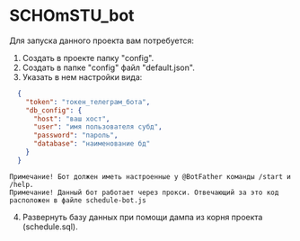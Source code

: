 # SCHOmSTU_bot
Для запуска данного проекта вам потребуется:
  1. Создать в проекте папку "config".
  2. Создать в папке "config" файл "default.json".
  3. Указать в нем настройки вида:
  ```json
    {
      "token": "токен_телеграм_бота",
      "db_config": {
        "host": "ваш хост",
        "user": "имя пользователя субд",
        "password": "пароль",
        "database": "наименование бд"
      }
    }
  ```
    Примечание! Бот должен иметь настроенные у @BotFather команды /start и /help.
    Примечание! Данный бот работает через прокси. Отвечающий за это код расположен в файле schedule-bot.js
  4. Развернуть базу данных при помощи дампа из корня проекта (schedule.sql).
